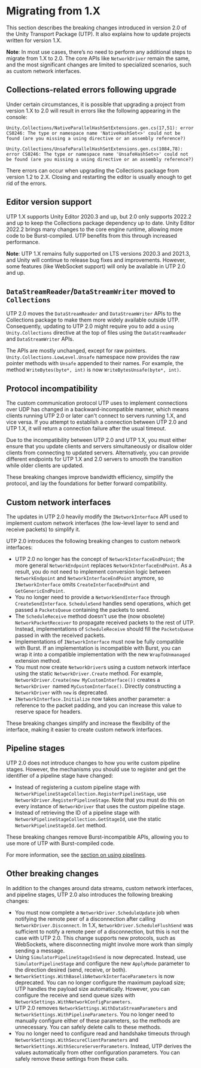 # Migrating from 1.X

This section describes the breaking changes introduced in version 2.0 of the Unity Transport Package (UTP). It also explains how to update projects written for version 1.X.

**Note**: In most use cases, there’s no need to perform any additional steps to migrate from 1.X to 2.0. The core APIs like `NetworkDriver` remain the same, and the most significant changes are limited to specialized scenarios, such as custom network interfaces.

## Collections-related errors following upgrade

Under certain circumstances, it is possible that upgrading a project from version 1.X to 2.0 will result in errors like the following appearing in the console:

```
Unity.Collections/NativeParallelHashSetExtensions.gen.cs(17,51): error CS0246: The type or namespace name 'NativeHashSet<>' could not be found (are you missing a using directive or an assembly reference?)

Unity.Collections/UnsafeParallelHashSetExtensions.gen.cs(1084,78): error CS0246: The type or namespace name 'UnsafeHashSet<>' could not be found (are you missing a using directive or an assembly reference?)
```

There errors can occur when upgrading the Collections package from version 1.2 to 2.X. Closing and restarting the editor is usually enough to get rid of the errors.

## Editor version support

UTP 1.X supports Unity Editor 2020.3 and up, but 2.0 only supports 2022.2 and up to keep the Collections package dependency up to date. Unity Editor 2022.2 brings many changes to the core engine runtime, allowing more code to be Burst-compiled. UTP benefits from this through increased performance.

**Note**: UTP 1.X remains fully supported on LTS versions 2020.3 and 2021.3, and Unity will continue to release bug fixes and improvements. However, some features (like WebSocket support) will only be available in UTP 2.0 and up.

## `DataStreamReader`/`DataStreamWriter` moved to `Collections`

UTP 2.0 moves the `DataStreamReader` and `DataStreamWriter` APIs to the Collections package to make them more widely available outside UTP. Consequently, updating to UTP 2.0 might require you to add a `using Unity.Collections` directive at the top of files using the `DataStreamReader` and `DataStreamWriter` APIs.

The APIs are mostly unchanged, except for raw pointers. `Unity.Collections.LowLevel.Unsafe` namespace now provides the raw pointer methods with `Unsafe` appended to their names. For example, the method `WriteBytes(byte*, int)` is now `WriteBytesUnsafe(byte*, int)`.

## Protocol incompatibility

The custom communication protocol UTP uses to implement connections over UDP has changed in a backward-incompatible manner, which means clients running UTP 2.0 or later can't connect to servers running 1.X, and vice versa. If you attempt to establish a connection between UTP 2.0 and UTP 1.X, it will return a connection failure after the usual timeout.

Due to the incompatibility between UTP 2.0 and UTP 1.X, you must either ensure that you update clients and servers simultaneously or disallow older clients from connecting to updated servers. Alternatively, you can provide different endpoints for UTP 1.X and 2.0 servers to smooth the transition while older clients are updated.

These breaking changes improve bandwidth efficiency, simplify the protocol, and lay the foundations for better forward compatibility.

## Custom network interfaces

The updates in UTP 2.0 heavily modify the `INetworkInterface` API used to implement custom network interfaces (the low-level layer to send and receive packets) to simplify it.

UTP 2.0 introduces the following breaking changes to custom network interfaces:

* UTP 2.0 no longer has the concept of `NetworkInterfaceEndPoint`; the more general `NetworkEndpoint` replaces `NetworkInterfaceEndPoint`. As a result, you do not need to implement conversion logic between `NetworkEndpoint` and `NetworkInterfaceEndPoint` anymore, so `INetworkInterface` omits `CreateInterfaceEndPoint` and `GetGenericEndPoint`.
* You no longer need to provide a `NetworkSendInterface` through `CreateSendInterface`. `ScheduleSend` handles send operations, which get passed a `PacketsQueue` containing the packets to send.
* The `ScheduleReceive` method doesn't use the (now obsolete) `NetworkPacketReceiver` to propagate received packets to the rest of UTP. Instead, implementations of `ScheduleReceive` should fill the `PacketsQueue` passed in with the received packets.
* Implementations of `INetworkInterface` must now be fully compatible with Burst. If an implementation is incompatible with Burst, you can wrap it into a compatible implementation with the new `WrapToUnmanaged` extension method.
* You must now create `NetworkDriver`s using a custom network interface using the static `NetworkDriver.Create` method. For example, `NetworkDriver.Create(new MyCustomInterface())` creates a `NetworkDriver `named `MyCustomInterface()`. Directly constructing a `NetworkDriver` with `new` is deprecated.
* `INetworkInterface.Initialize` now takes another parameter: a reference to the packet padding, and you can increase this value to reserve space for headers.

These breaking changes simplify and increase the flexibility of the interface, making it easier to create custom network interfaces.

## Pipeline stages

UTP 2.0 does not introduce changes to how you write custom pipeline stages. However, the mechanisms you should use to register and get the identifier of a pipeline stage have changed:

* Instead of registering a custom pipeline stage with `NetworkPipelineStageCollection.RegisterPipelineStage`, use `NetworkDriver.RegisterPipelineStage`. Note that you must do this on every instance of `NetworkDriver` that uses the custom pipeline stage.
* Instead of retrieving the ID of a pipeline stage with `NetworkPipelineStageCollection.GetStageId`, use the static `NetworkPipelineStageId.Get` method.

These breaking changes remove Burst-incompatible APIs, allowing you to use more of UTP with Burst-compiled code.

For more information, see the [section on using pipelines](pipelines-usage.md).

## Other breaking changes

In addition to the changes around data streams, custom network interfaces, and pipeline stages, UTP 2.0 also introduces the following breaking changes:

* You must now complete a `NetworkDriver.ScheduleUpdate` job when notifying the remote peer of a disconnection after calling `NetworkDriver.Disconnect`. In 1.X, `NetworkDriver.ScheduleFlushSend` was sufficient to notify a remote peer of a disconnection, but this is not the case with UTP 2.0. This change supports new protocols, such as WebSockets, where disconnecting might involve more work than simply sending a message.
* Using `SimulatorPipelineStageInSend` is now deprecated. Instead, use `SimulatorPipelineStage` and configure the new `ApplyMode` parameter to the direction desired (send, receive, or both).
* `NetworkSettings.WithBaselibNetworkInterfaceParameters` is now deprecated. You can no longer configure the maximum payload size; UTP handles the payload size automatically. However, you can configure the receive and send queue sizes with `NetworkSettings.WithNetworkConfigParameters`.
* UTP 2.0 removes `NetworkSettings.WithDataStreamParameters` and `NetworkSettings.WithPipelineParameters`. You no longer need to manually configure either of these parameters, so the methods are unnecessary. You can safely delete calls to these methods.
* You no longer need to configure read and handshake timeouts through `NetworkSettings.WithSecureClientParameters` and `NetworkSettings.WithSecureServerParameters`. Instead, UTP derives the values automatically from other configuration parameters. You can safely remove these settings from these calls.
